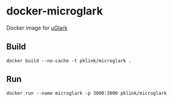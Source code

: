 # docker-microglark

Docker image for [µGlark](https://github.com/Bluefinch/microglark)

## Build

```
docker build --no-cache -t pklink/microglark .
```

## Run

```
docker run --name microglark -p 3000:3000 pklink/microglark
```
